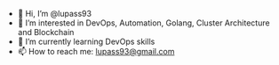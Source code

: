 - 👋 Hi, I’m @lupass93
- 👀 I’m interested in DevOps, Automation, Golang, Cluster Architecture and Blockchain
- 🌱 I’m currently learning DevOps skills
- 📫 How to reach me: lupass93@gmail.com

<!---
lupass93/lupass93 is a ✨ special ✨ repository because its `README.md` (this file) appears on your GitHub profile.
You can click the Preview link to take a look at your changes.
--->
